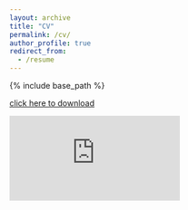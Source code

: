 ```yaml
---
layout: archive
title: "CV"
permalink: /cv/
author_profile: true
redirect_from:
  - /resume
---
```


{% include base_path %}

[click here to download](https://gosia-majewska.github.io/files/Gosia_Majewska.pdf)


<embed src="https://gosia-majewska.github.io/files/Gosia_Majewska.pdf" type="application/pdf">
